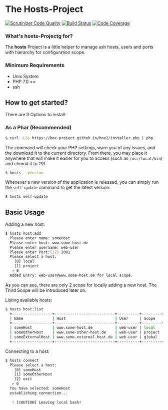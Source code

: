 
# The Hosts-Project #
[![Scrutinizer Code Quality](https://scrutinizer-ci.com/g/tomtone/test/badges/quality-score.png?b=master)](https://scrutinizer-ci.com/g/tomtone/test/?branch=master)
[![Build Status](https://scrutinizer-ci.com/g/tomtone/test/badges/build.png?b=master)](https://scrutinizer-ci.com/g/tomtone/test/build-status/master)
[![Code Coverage](https://scrutinizer-ci.com/g/tomtone/test/badges/coverage.png?b=master)](https://scrutinizer-ci.com/g/tomtone/test/?branch=master)

### What's hosts-Projectg for? ###

The **hosts** Project is a little helper to manage ssh hosts, users and ports with hierarchy for configuration scope.

### Minimum Requirements ###


* Unix System
* PHP 7.0 >=
* ssh

How to get started?
---------------------

There are 3 Options to install:

### As a Phar (Recommended)

```bash
$ curl -LSs https://box-project.github.io/box2/installer.php | php
```

The command will check your PHP settings, warn you of any issues, and the download it to the current directory. From there, you may place it anywhere that will make it easier for you to access (such as `/usr/local/bin`) and chmod it to `755`.


```bash
$ hosts --version
```

Whenever a new version of the application is released, you can simply run the `self-update` command to get the latest version:

```bash
$ hosts self-update
```

Basic Usage
---------------------

Adding a new host:

```bash
$ hosts host:add
  Please enter name: someHost
  Please enter host: www.some-host.de
  Please enter username: web-user
  Please enter Port:[22] 2001
  Please select a host:
    [0] local
    [1] project
   > 0
  Added Entry: web-user@www.some-host.de for local scope.
```

As you can see, there are only 2 scope for locally adding a new host. The Third Scope will be introduced later on.

Listing available hosts:

```bash
$ hosts host:list
  +------------------+---------------------------+----------+---------+
  | Name             | Host                      | User     | Scope   |
  +------------------+---------------------------+----------+---------+
  | someHost         | www.some-host.de          | web-user | local   |
  | someOtherHost    | www.some-other-host.de    | web-user | project |
  | someExternalHost | www.some-external-host.de | web-user | global  |
  +------------------+---------------------------+----------+---------+
```

Connecting to a host:

```bash
$ hosts connect
  Please select a host:
    [0] someHost
    [1] someOtherHost
    [2] exit
   > 0
  You have selected: someHost
  establishing connection...
  
   ! [CAUTION] Leaving local bash!
```
